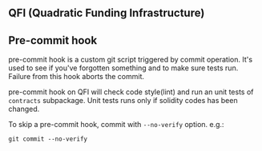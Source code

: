 QFI (Quadratic Funding Infrastructure)
---

## Pre-commit hook

pre-commit hook is a custom git script triggered by commit operation. It's used to see if you've forgotten something and to make sure tests run. Failure from this hook aborts the commit.

pre-commit hook on QFI will check code style(lint) and run an unit tests of `contracts` subpackage. Unit tests runs only if solidity codes has been changed.

To skip a pre-commit hook, commit with `--no-verify` option.
e.g.:
```
git commit --no-verify
```
